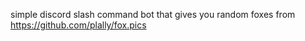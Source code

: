 simple discord slash command bot that gives you random foxes from https://github.com/plally/fox.pics
